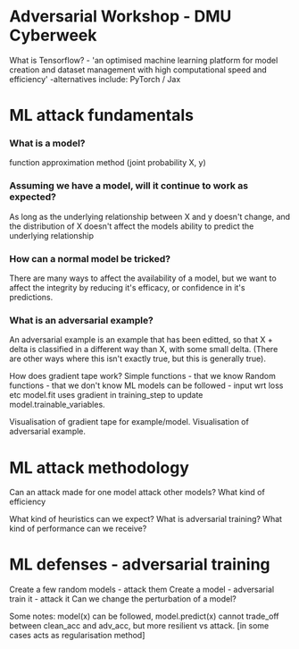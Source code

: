 # Adversarial Workshop - DMU Cyberweek
What is Tensorflow? - 'an optimised machine 
learning platform for model creation and dataset management
with high computational speed and efficiency' 
-alternatives include: PyTorch / Jax

# ML attack fundamentals
### What is a model? 
function approximation method (joint probability X, y)

### Assuming we have a model, will it continue to work as expected?
As long as the underlying relationship between X and y doesn't change, and the distribution of X doesn't affect the models ability to predict the underlying relationship

### How can a normal model be tricked?
There are many ways to affect the availability of a model, but we want to affect the integrity by reducing it's efficacy, or confidence in it's predictions.

### What is an adversarial example?
An adversarial example is an example that has been editted, so that X + delta is classified in a different way than X, with some small delta. (There are other ways where this isn't exactly true, but this is generally true).

How does gradient tape work?
Simple functions - that we know
Random functions - that we don't know
ML models can be followed - input wrt loss etc
model.fit uses gradient in training_step to update model.trainable_variables.

Visualisation of gradient tape for example/model.
Visualisation of adversarial example.

# ML attack methodology
Can an attack made for one model
attack other models? What kind of efficiency

What kind of heuristics can we expect?
What is adversarial training?
What kind of performance can we receive?

# ML defenses - adversarial training
Create a few random models - attack them
Create a model - adversarial train it - attack it
Can we change the perturbation of a model?

Some notes: model(x) can be followed, model.predict(x) cannot
            trade_off between clean_acc and adv_acc, but more resilient vs attack.
            [in some cases acts as regularisation method]


